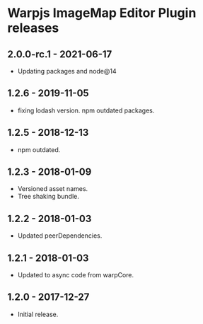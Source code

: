 # Warpjs ImageMap Editor Plugin releases

## 2.0.0-rc.1 - 2021-06-17

- Updating packages and node@14

## 1.2.6 - 2019-11-05

- fixing lodash version. npm outdated packages.

## 1.2.5 - 2018-12-13

- npm outdated.

## 1.2.3 - 2018-01-09

- Versioned asset names.
- Tree shaking bundle.

## 1.2.2 - 2018-01-03

- Updated peerDependencies.

## 1.2.1 - 2018-01-03

- Updated to async code from warpCore.

## 1.2.0 - 2017-12-27

- Initial release.
